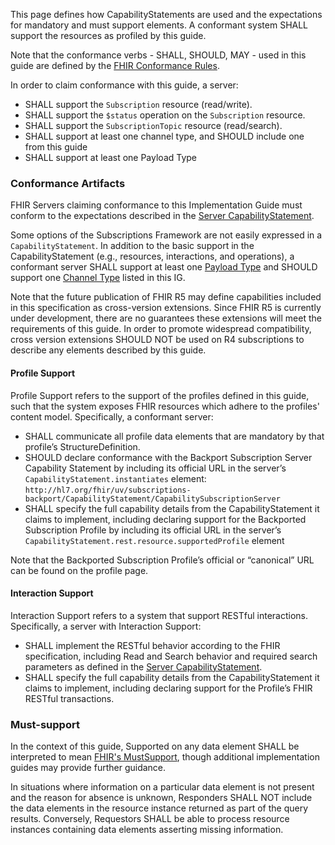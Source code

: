 
This page defines how CapabilityStatements are used and the expectations for mandatory and must support elements. A conformant system SHALL support the resources as profiled by this guide.

Note that the conformance verbs - SHALL, SHOULD, MAY - used in this guide are defined by the [FHIR Conformance Rules](http://hl7.org/fhir/conformance-rules.html).

In order to claim conformance with this guide, a server:
* SHALL support the `Subscription` resource (read/write).
* SHALL support the `$status` operation on the `Subscription` resource.
* SHALL support the `SubscriptionTopic` resource (read/search).
* SHALL support at least one channel type, and SHOULD include one from this guide
* SHALL support at least one Payload Type

### Conformance Artifacts
FHIR Servers claiming conformance to this Implementation Guide must conform to the expectations described in the [Server CapabilityStatement](CapabilityStatement-backport-subscription-server.html).

Some options of the Subscriptions Framework are not easily expressed in a `CapabilityStatement`.  In addition to the basic support in the CapabilityStatement (e.g., resources, interactions, and operations), a conformant server SHALL support at least one [Payload Type](payloads.html) and SHOULD support one [Channel Type](channels.html) listed in this IG.

Note that the future publication of FHIR R5 may define capabilities included in this specification as cross-version extensions. Since FHIR R5 is currently under development, there are no guarantees these extensions will meet the requirements of this guide. In order to promote widespread compatibility, cross version extensions SHOULD NOT be used on R4 subscriptions to describe any elements described by this guide.

#### Profile Support
Profile Support refers to the support of the profiles defined in this guide, such that the system exposes FHIR resources which adhere to the profiles' content model. Specifically, a conformant server:
* SHALL communicate all profile data elements that are mandatory by that profile’s StructureDefinition. 
* SHOULD declare conformance with the Backport Subscription Server Capability Statement by including its official URL in the server’s `CapabilityStatement.instantiates` element: `http://hl7.org/fhir/uv/subscriptions-backport/CapabilityStatement/CapabilitySubscriptionServer`
* SHALL specify the full capability details from the CapabilityStatement it claims to implement, including declaring support for the Backported Subscription Profile by including its official URL in the server’s `CapabilityStatement.rest.resource.supportedProfile` element

Note that the Backported Subscription Profile’s official or “canonical” URL can be found on the profile page.

#### Interaction Support
Interaction Support refers to a system that support RESTful interactions. Specifically, a server with Interaction Support:
* SHALL implement the RESTful behavior according to the FHIR specification, including Read and Search behavior and required search parameters as defined in the [Server CapabilityStatement](CapabilityStatement-backport-subscription-server.html).
* SHALL specify the full capability details from the CapabilityStatement it claims to implement, including declaring support for the Profile’s FHIR RESTful transactions.

### Must-support
In the context of this guide, Supported on any data element SHALL be interpreted to mean [FHIR's MustSupport](https://www.hl7.org/fhir/conformance-rules.html#mustSupport), though additional implementation guides may provide further guidance. 

In situations where information on a particular data element is not present and the reason for absence is unknown, Responders SHALL NOT include the data elements in the resource instance returned as part of the query results. Conversely, Requestors SHALL be able to process resource instances containing data elements asserting missing information.
